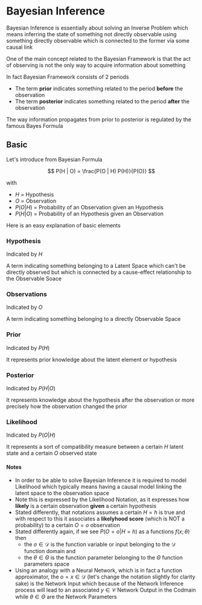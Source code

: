 


# Bayesian Inference 

Bayesian Inference is essentially about solving an Inverse Problem which means inferring the state of something not directly observable using something directly observable which is connected to the former via some causal link 

One of the main concept related to the Bayesian Framework is that the act of observing is not the only way to acquire information about something 

In fact Bayesian Framework consists of 2 periods 

- The term **prior** indicates something related to the period **before** the observation 
- The term **posterior** indicates something related to the period **after** the observation 


The way information propagates from prior to posterior is regulated by the famous Bayes Formula 



## Basic 

Let's introduce from Bayesian Formula 

$$ P(H | O) = \frac{P(O | H) P(H)}{P(O)} $$

with 

- $H$ = Hypothesis 
- $O$ = Observation 
- $P(O|H)$ = Probability of an Observation given an Hypothesis 
- $P(H|O)$ = Probability of an Hypothesis given an Observation 


Here is an easy explanation of basic elements 

### Hypothesis 

Indicated by $H$

A term indicating something belonging to a Latent Space which can't be directly observed but which is connected by a cause-effect relationship to the Observable Soace 


### Observations 

Indicated by $O$

A term indicating something belonging to a directly Observable Space 


### Prior 

Indicated by $P(H)$

It represents prior knowledge about the latent element or hypothesis 



### Posterior 

Indicated by $P(H|O)$

It represents knowledge about the hypothesis after the observation or more precisely how the observation changed the prior 



### Likelihood 

Indicated by $P(O|H)$

It represents a sort of compatibility measure between a certain $H$ latent state and a certain $O$ observed state 



#### Notes 

- In order to be able to solve Bayesian Inference it is required to model Likelihood which typically means having a causal model linking the latent space to the observation space 
- Note this is expressed by the Likelihood Notation, as it expresses how **likely** is a certain observation **given** a certain hypothesis 
- Stated differently, that notations assumes a certain $H=h$ is true and with respect to this it associates a **likelyhood score** (which is NOT a probability) to a certain $O=o$ observation 
- Stated differently again, if we see $P(O=o|H=h)$ as a functions $f(x;\theta)$ then 
  - the $o \in \mathcal{D}$ is the function variable or input belonging to the $\mathcal{D}$ function domain and 
  - the $\theta \in \Theta$ is the function parameter belonging to the $\Theta$ function parameters space 
- Using an analogy with a Neural Network, which is in fact a function approximator, the $o=x \in \mathcal{D}$ (let's change the notation slightly for clarity sake) is the Network Input which because of the Network Inference process will lead to an associated $y \in \mathcal{C}$ Network Output in the Codmain while $\theta \in \Theta$ are the Network Parameters 









